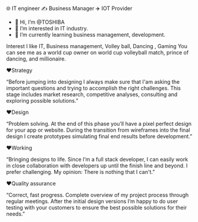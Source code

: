 🌐 IT engineer ✍️ Business Manager ✈️ IOT Provider
- 👋 Hi, I’m @TOSHIBA
- 👀 I’m interested in IT industry.
- 🌱 I’m currently learning business management, development.

Interest 
I like IT, Business management, Volley ball, Dancing , Gaming
You can see me as a world cup owner on world cup volleyball match, prince of dancing, and millionaire.

❤Strategy

“Before jumping into designing I always make sure that I'am asking the important questions and trying to accomplish the right challenges. This stage includes market research, competitive analyses, consulting and exploring possible solutions.”

❤Design

“Problem solving. At the end of this phase you’ll have a pixel perfect design for your app or website. During the transition from wireframes into the final design I create prototypes simulating final end results before development.”

❤Working

“Bringing designs to life. Since I’m a full stack developer, I can easily work in close collaboration with developers up until the finish line and beyond. I prefer challenging. My opinion: There is nothing that I can't.”

❤Quality assurance

“Correct, fast progress. Complete overview of my project process through regular meetings. After the initial design versions I’m happy to do user testing with your customers to ensure the best possible solutions for their needs.”
